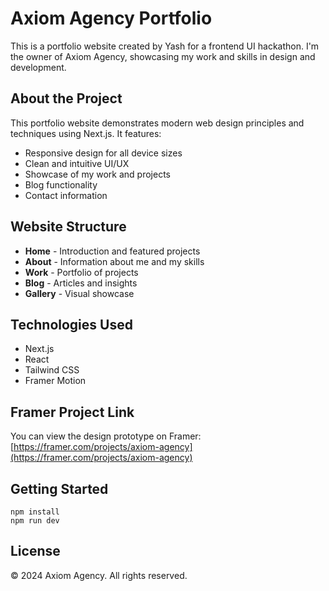 # **Axiom Agency Portfolio**

This is a portfolio website created by Yash for a frontend UI hackathon. I'm the owner of Axiom Agency, showcasing my work and skills in design and development.

## **About the Project**

This portfolio website demonstrates modern web design principles and techniques using Next.js. It features:

- Responsive design for all device sizes
- Clean and intuitive UI/UX
- Showcase of my work and projects
- Blog functionality
- Contact information

## **Website Structure**

- **Home** - Introduction and featured projects
- **About** - Information about me and my skills
- **Work** - Portfolio of projects
- **Blog** - Articles and insights
- **Gallery** - Visual showcase

## **Technologies Used**

- Next.js
- React
- Tailwind CSS
- Framer Motion

## **Framer Project Link**

You can view the design prototype on Framer: [https://framer.com/projects/axiom-agency](https://framer.com/projects/axiom-agency)

## **Getting Started**

```
npm install
npm run dev
```

## **License**

© 2024 Axiom Agency. All rights reserved. 
 